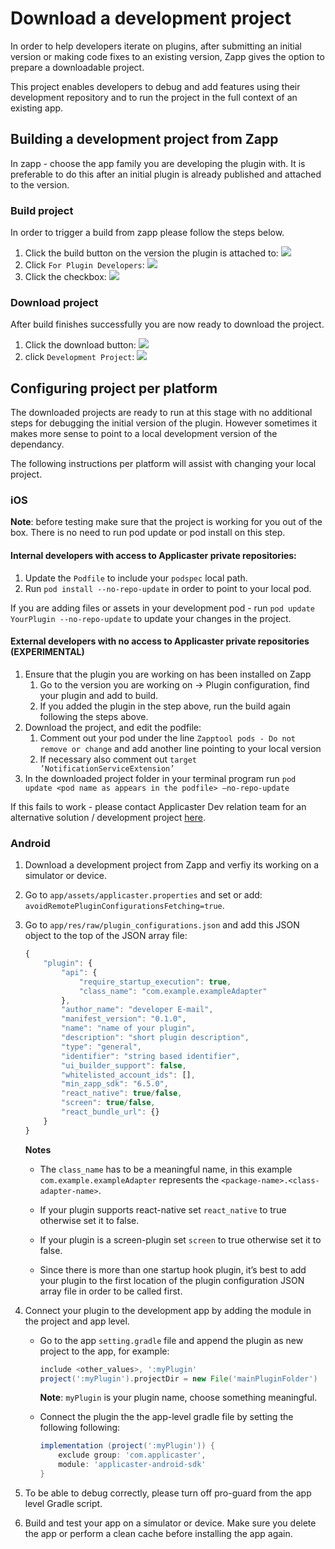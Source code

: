 # Download a development project

In order to help developers iterate on plugins, after submitting an initial version or making code fixes to an existing version, Zapp gives the option to prepare a downloadable project.

This project enables developers to debug and add features using their development repository and to run the project in the full context of an existing app.

## Building a development project from Zapp
In zapp - choose the app family you are developing the plugin with.
It is preferable to do this after an initial plugin is already published and attached to the version.

### Build project
In order to trigger a build from zapp please follow the steps below.

1. Click the build button on the version the plugin is attached to:
![](/assets/download-development-project-1-build.png)
2. Click `For Plugin Developers`:
![](/assets/download-development-project-2-build.png)
3. Click the checkbox:
![](/assets/download-development-project-3-build.png)

### Download project
After build finishes successfully you are now ready to download the project.

1. Click the download button:
![](/assets/download-development-project-4-download.png)
2. click `Development Project`:
![](/assets/download-development-project-5-download.png)

## Configuring project per platform
The downloaded projects are ready to run at this stage with no additional steps for debugging the initial version of the plugin.
However sometimes it makes more sense to point to a local development version of the dependancy.

The following instructions per platform will assist with changing your local project.

### iOS

__Note__: before testing make sure that the project is working for you out of the box. There is no need to run pod update or pod install on this step.

#### Internal developers with access to Applicaster private repositories:
1. Update the `Podfile` to include your `podspec` local path.
2. Run `pod install --no-repo-update` in order to point to your local pod.

If you are adding files or assets in your development pod - run `pod update YourPlugin --no-repo-update` to update your changes in the project.

#### External developers with no access to Applicaster private repositories (EXPERIMENTAL)
1. Ensure that the plugin you are working on has been installed on Zapp
    1. Go to the version you are working on -> Plugin configuration, find your plugin and add to build.
    2. If you added the plugin in the step above, run the build again following the steps above. 
2. Download the project, and edit the podfile:
    1. Comment out your pod under the line `Zapptool pods - Do not remove or change` and add another line pointing to your local version
    2. If necessary also comment out `target ’NotificationServiceExtension’`
3. In the downloaded project folder in your terminal program run `pod update <pod name as appears in the podfile> —no-repo-update`

If this fails to work - please contact Applicaster Dev relation team for an alternative solution / development project [here](/contact_us/help_desk.md).

### Android

1. Download a development project from Zapp and verfiy its working on a simulator or device.
2. Go to `app/assets/applicaster.properties` and set or add: `avoidRemotePluginConfigurationsFetching=true`.
3. Go to `app/res/raw/plugin_configurations.json` and add this JSON object to the top of the JSON array file: 

    ```javascript
    { 
        "plugin": {
            "api": {
                "require_startup_execution": true,
                "class_name": "com.example.exampleAdapter"
            },
            "author_name": "developer E-mail",
            "manifest_version": "0.1.0",
            "name": "name of your plugin",
            "description": "short plugin description",
            "type": "general",
            "identifier": "string based identifier",
            "ui_builder_support": false,
            "whitelisted_account_ids": [],
            "min_zapp_sdk": "6.5.0",
            "react_native": true/false,
            "screen": true/false,
            "react_bundle_url": {}
        }
    }
    ```
    __Notes__
    * The `class_name` has to be a meaningful name, in this example `com.example.exampleAdapter` represents the `<package-name>.<class-adapter-name>`.

    * If your plugin supports react-native set `react_native` to true otherwise set it to false.

    * If your plugin is a screen-plugin set `screen` to true otherwise set it to false.
    *  Since there is more than one startup hook plugin, it’s best to add your plugin to the first location of the plugin configuration JSON array file in order to be called first.

4. Connect your plugin to the development app by adding the module in the project and app level.
    * Go to the app `setting.gradle` file and append the plugin as new project to the app, for example:
        ```gradle
        include <other_values>, ':myPlugin'
        project(':myPlugin').projectDir = new File('mainPluginFolder')
        ```
        __Note__: `myPlugin` is your plugin name, choose something meaningful.

    * Connect the plugin the the app-level gradle file by setting the following following:
        ```gradle
        implementation (project(':myPlugin')) {
            exclude group: 'com.applicaster',
            module: 'applicaster-android-sdk'
        }
        ```
5. To be able to debug correctly, please turn off pro-guard from the app level Gradle script.

6. Build and test your app on a simulator or device. Make sure you delete the app or perform a clean cache before installing the app again.
